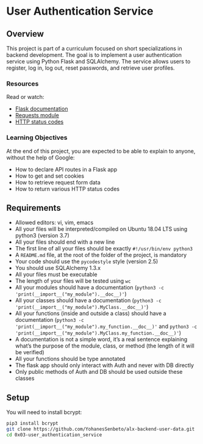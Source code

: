# User Authentication Service

## Overview
This project is part of a curriculum focused on short specializations in backend development. The goal is to implement a user authentication service using Python Flask and SQLAlchemy. The service allows users to register, log in, log out, reset passwords, and retrieve user profiles.

### Resources
Read or watch:
- [Flask documentation](https://flask.palletsprojects.com/)
- [Requests module](https://docs.python-requests.org/en/master/)
- [HTTP status codes](https://developer.mozilla.org/en-US/docs/Web/HTTP/Status)

### Learning Objectives
At the end of this project, you are expected to be able to explain to anyone, without the help of Google:
- How to declare API routes in a Flask app
- How to get and set cookies
- How to retrieve request form data
- How to return various HTTP status codes

## Requirements
- Allowed editors: vi, vim, emacs
- All your files will be interpreted/compiled on Ubuntu 18.04 LTS using python3 (version 3.7)
- All your files should end with a new line
- The first line of all your files should be exactly `#!/usr/bin/env python3`
- A `README.md` file, at the root of the folder of the project, is mandatory
- Your code should use the `pycodestyle` style (version 2.5)
- You should use SQLAlchemy 1.3.x
- All your files must be executable
- The length of your files will be tested using `wc`
- All your modules should have a documentation (`python3 -c 'print(__import__("my_module").__doc__)'`)
- All your classes should have a documentation (`python3 -c 'print(__import__("my_module").MyClass.__doc__)'`)
- All your functions (inside and outside a class) should have a documentation (`python3 -c 'print(__import__("my_module").my_function.__doc__)'` and `python3 -c 'print(__import__("my_module").MyClass.my_function.__doc__)'`)
- A documentation is not a simple word, it’s a real sentence explaining what’s the purpose of the module, class, or method (the length of it will be verified)
- All your functions should be type annotated
- The flask app should only interact with Auth and never with DB directly
- Only public methods of Auth and DB should be used outside these classes

## Setup
You will need to install bcrypt:

```bash
pip3 install bcrypt
git clone https://github.com/YohanesSenbeto/alx-backend-user-data.git
cd 0x03-user_authentication_service


